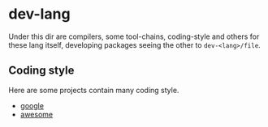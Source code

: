 # dev-lang

 Under this dir are compilers, some tool-chains, coding-style and others for these lang itself,
 developing packages seeing the other to `dev-<lang>/file`.

## Coding style

Here are some projects contain many coding style.

- [google](https://github.com/google/styleguide)
- [awesome](https://github.com/kciter/awesome-style-guide)
